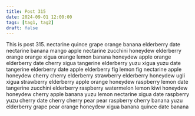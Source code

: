 ```yaml
---
title: Post 315
date: 2024-09-01 12:00:00
tags: [tag1, tag2]
draft: false
---
```

This is post 315.
nectarine
quince
grape
orange
banana
elderberry
date
nectarine
banana
mango
apple
nectarine
zucchini
honeydew
elderberry
orange
orange
xigua
orange
lemon
banana
honeydew
apple
orange
elderberry
date
cherry
xigua
tangerine
elderberry
yuzu
xigua
yuzu
date
tangerine
elderberry
date
apple
elderberry
fig
lemon
fig
nectarine
apple
honeydew
cherry
cherry
elderberry
strawberry
elderberry
honeydew
ugli
xigua
strawberry
elderberry
apple
orange
honeydew
raspberry
lemon
date
tangerine
zucchini
elderberry
raspberry
watermelon
lemon
kiwi
honeydew
honeydew
cherry
apple
banana
yuzu
lemon
nectarine
xigua
date
raspberry
yuzu
cherry
date
cherry
cherry
pear
pear
raspberry
cherry
banana
yuzu
elderberry
grape
pear
orange
honeydew
xigua
banana
quince
date
banana
